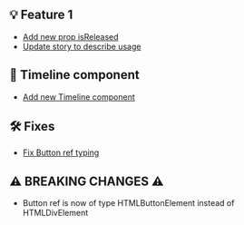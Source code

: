 ## 💡 Feature 1
- [Add new prop isReleased](https://github.com/lyytioy/lyyti-design-system/pull/{PR_NUMBER})
- [Update story to describe usage](https://github.com/lyytioy/lyyti-design-system/pull/{PR_NUMBER})

## 🥏 Timeline component
- [Add new Timeline component](https://github.com/lyytioy/lyyti-design-system/pull/{PR_NUMBER})

## 🛠 Fixes
- [Fix Button ref typing](https://github.com/lyytioy/lyyti-design-system/pull/{PR_NUMBER})

## ⚠️ BREAKING CHANGES ⚠️
- Button ref is now of type HTMLButtonElement instead of HTMLDivElement
